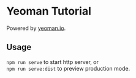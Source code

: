 # Yeoman Tutorial
Powered by [yeoman.io](http://yeoman.io/).

## Usage
`npm run serve` to start http server, or  
`npm run serve:dist` to preview production mode.
